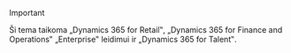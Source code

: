 > [!IMPORTANT]
> Ši tema taikoma „Dynamics 365 for Retail‟, „Dynamics 365 for Finance and Operations‟ „Enterprise‟ leidimui ir „Dynamics 365 for Talent‟.
